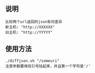 说明
----
```
比较两个url返回的json有何差异
新主机: "http://XXXXXX"
旧主机: "http://YYYYY"
```

使用方法
--------
```
./diffjson.sh "/someuri"
注意参数要用双引号括起来，并且第一个字符是'/'
```

